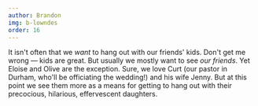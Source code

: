 ```yaml
---
author: Brandon
img: b-lowndes
order: 16
---
```


It isn't often that we _want_ to hang out with our friends' kids. Don't get me wrong — kids are great. But usually we mostly want to see _our friends_. Yet Eloise and Olive are the exception. Sure, we love Curt (our pastor in Durham, who'll be officiating the wedding!) and his wife Jenny. But at this point we see them more as a means for getting to hang out with their precocious, hilarious, effervescent daughters.